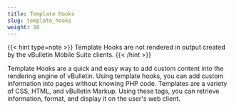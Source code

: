 ```yaml
---
title: Template Hooks
slug: template_hooks
weight: 30
---
```


{{< hint type=note >}}
Template Hooks are not rendered in output created by the vBulletin Mobile Suite clients.
{{< /hint >}}

Template Hooks are a quick and easy way to add custom content into the rendering engine of vBulletin. Using template hooks, you can add custom information into pages without knowing PHP code. Templates are a variety of CSS, HTML, and vBulletin Markup. Using these tags, you can retrieve information, format, and display it on the user's web client. 
